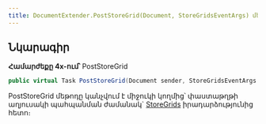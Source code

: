 ```yaml
---
title: DocumentExtender.PostStoreGrid(Document, StoreGridsEventArgs) մեթոդ
---
```


## Նկարագիր

**Համարժեքը 4x-ում՝** PostStoreGrid

```c#
public virtual Task PostStoreGrid(Document sender, StoreGridsEventArgs args)
```

PostStoreGrid մեթոդը կանչվում է միջուկի կողմից՝ փաստաթղթի աղյուսակի պահպանման ժամանակ` [StoreGrids](https://armsoft.github.io/as4x-docs/HTM/ProgrGuide/ScriptProcs/StoreGrid.html) իրադարձությունից հետո։
